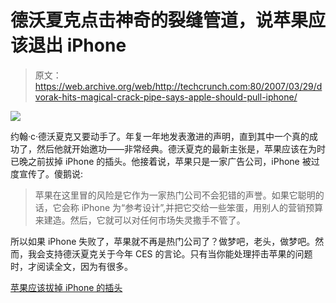 # 德沃夏克点击神奇的裂缝管道，说苹果应该退出 iPhone

> 原文：<https://web.archive.org/web/http://techcrunch.com:80/2007/03/29/dvorak-hits-magical-crack-pipe-says-apple-should-pull-iphone/>

![](img/082f88a501d482762fdc0be8f3851280.png)

约翰·c·德沃夏克又要动手了。年复一年地发表激进的声明，直到其中一个真的成功了，然后他就开始邀功——非常经典。德沃夏克的最新主张是，苹果应该在为时已晚之前拔掉 iPhone 的插头。他接着说，苹果只是一家广告公司，iPhone 被过度宣传了。傻鹅说:

> 苹果在这里冒的风险是它作为一家热门公司不会犯错的声誉。如果它聪明的话，它会称 iPhone 为“参考设计”,并把它交给一些笨蛋，用别人的营销预算来建造。然后，它就可以对任何市场失灵撒手不管了。

所以如果 iPhone 失败了，苹果就不再是热门公司了？做梦吧，老头，做梦吧。然而，我会支持德沃夏克关于今年 CES 的言论。只有当你能处理抨击苹果的问题时，才阅读全文，因为有很多。

[苹果应该拔掉 iPhone 的插头](https://web.archive.org/web/20160506152823/http://www.marketwatch.com/news/story/apple-should-pull-plug-iphone/story.aspx?guid=%7B3289E5E2%2DE67C%2D4395%2D8A8E%2DB94C1B480D4A%7D&siteid=yhoo&dist=yhoo)